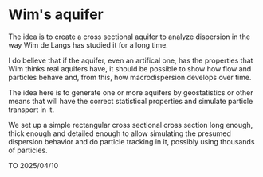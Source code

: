 # Wim's aquifer

The idea is to create a cross sectional aquifer to analyze dispersion in the way Wim de Langs has studied it for a long time.

I do believe that if the aquifer, even an artifical one, has the properties that Wim thinks real aquifers have, it should be possible to show
how flow and particles behave and, from this, how macrodispersion develops over time.

The idea here is to generate one or more aquifers by geostatistics or other means that will have the correct statistical properties and simulate
particle transport in it.

We set up a simple rectangular cross sectional cross section long enough, thick enough and detailed enough to allow simulating the presumed
dispersion behavior and do particle tracking in it, possibly using thousands of particles.

TO 2025/04/10